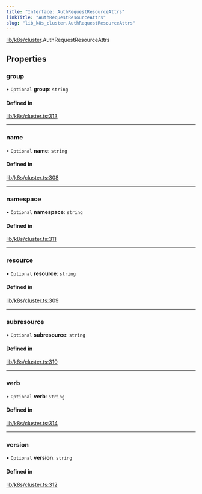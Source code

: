 ```yaml
---
title: "Interface: AuthRequestResourceAttrs"
linkTitle: "AuthRequestResourceAttrs"
slug: "lib_k8s_cluster.AuthRequestResourceAttrs"
---
```


[lib/k8s/cluster](../modules/lib_k8s_cluster.md).AuthRequestResourceAttrs

## Properties

### group

• `Optional` **group**: `string`

#### Defined in

[lib/k8s/cluster.ts:313](https://github.com/headlamp-k8s/headlamp/blob/b0236780/frontend/src/lib/k8s/cluster.ts#L313)

___

### name

• `Optional` **name**: `string`

#### Defined in

[lib/k8s/cluster.ts:308](https://github.com/headlamp-k8s/headlamp/blob/b0236780/frontend/src/lib/k8s/cluster.ts#L308)

___

### namespace

• `Optional` **namespace**: `string`

#### Defined in

[lib/k8s/cluster.ts:311](https://github.com/headlamp-k8s/headlamp/blob/b0236780/frontend/src/lib/k8s/cluster.ts#L311)

___

### resource

• `Optional` **resource**: `string`

#### Defined in

[lib/k8s/cluster.ts:309](https://github.com/headlamp-k8s/headlamp/blob/b0236780/frontend/src/lib/k8s/cluster.ts#L309)

___

### subresource

• `Optional` **subresource**: `string`

#### Defined in

[lib/k8s/cluster.ts:310](https://github.com/headlamp-k8s/headlamp/blob/b0236780/frontend/src/lib/k8s/cluster.ts#L310)

___

### verb

• `Optional` **verb**: `string`

#### Defined in

[lib/k8s/cluster.ts:314](https://github.com/headlamp-k8s/headlamp/blob/b0236780/frontend/src/lib/k8s/cluster.ts#L314)

___

### version

• `Optional` **version**: `string`

#### Defined in

[lib/k8s/cluster.ts:312](https://github.com/headlamp-k8s/headlamp/blob/b0236780/frontend/src/lib/k8s/cluster.ts#L312)
